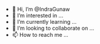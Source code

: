 - 👋 Hi, I’m @IndraGunaw
- 👀 I’m interested in ...
- 🌱 I’m currently learning ...
- 💞️ I’m looking to collaborate on ...
- 📫 How to reach me ...

<!---
IndraGunaw/IndraGunaw is a ✨ special ✨ repository because its `README.md` (this file) appears on your GitHub profile.
You can click the Preview link to take a look at your changes.
--->
